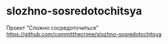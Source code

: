 # slozhno-sosredotochitsya
Проект "Сложно сосредоточиться"
https://github.com/committhecrime/slozhno-sosredotochitsya